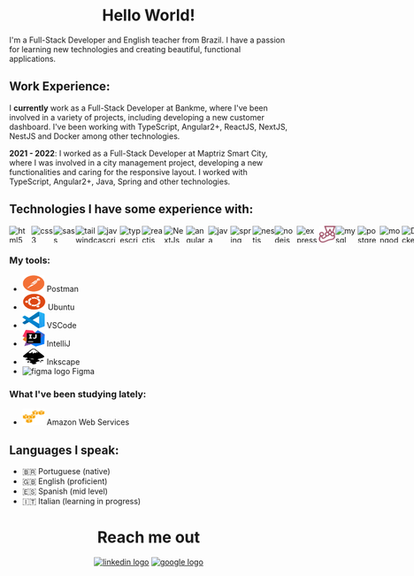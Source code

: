 <h1 align="center">Hello World!</h1>

I'm a Full-Stack Developer and English teacher from Brazil. 
I have a passion for learning new technologies and creating beautiful, functional applications.


## Work Experience:
I **currently** work as a Full-Stack Developer at Bankme, where I've been involved in a variety of projects, including developing a new customer dashboard. I've been working with TypeScript, Angular2+, ReactJS, NextJS, NestJS and Docker among other technologies.

**2021 - 2022**: I worked as a Full-Stack Developer at Maptriz Smart City, where I was involved in a city management project, developing a new functionalities and caring for the responsive layout. I worked with TypeScript, Angular2+, Java, Spring and other technologies.


## Technologies I have some experience with:

<div style="display:flex">
<img title="HTML" src="https://cdn.jsdelivr.net/gh/devicons/devicon/icons/html5/html5-plain.svg" height="30" width="40" alt="html5"/>
<img title="CSS" src="https://cdn.jsdelivr.net/gh/devicons/devicon/icons/css3/css3-plain.svg" height="30" width="40" alt="css3"/>
<img title="Sass" src="https://cdn.jsdelivr.net/gh/devicons/devicon/icons/sass/sass-original.svg" height="30" width="40" alt="sass"/>
<img title="Tailwind CSS" src="https://cdn.jsdelivr.net/gh/devicons/devicon/icons/tailwindcss/tailwindcss-plain.svg" height="30" width="40" alt="tailwindcss"/>
<img title="JavaScript" src="https://cdn.jsdelivr.net/gh/devicons/devicon/icons/javascript/javascript-plain.svg" height="30" width="40" alt="javascript"/>
<img title="TypeScript" src="https://cdn.jsdelivr.net/gh/devicons/devicon/icons/typescript/typescript-plain.svg" height="30" width="40" alt="typescript"/>
<img title="ReactJS" src="https://cdn.jsdelivr.net/gh/devicons/devicon/icons/react/react-original.svg" height="30" width="40" alt="reactjs"/>
<img src="https://cdn.jsdelivr.net/gh/devicons/devicon/icons/nextjs/nextjs-line.svg" alt="NextJs" title="NextJS" height="30" width="40" />
<img title="Angular2+" src="https://cdn.jsdelivr.net/gh/devicons/devicon/icons/angularjs/angularjs-plain.svg" height="30" width="40" alt="angular"/>
<img title="Java" src="https://cdn.jsdelivr.net/gh/devicons/devicon/icons/java/java-original.svg" height="30" width="40" alt="java"/>
  <br/>
<img title="Spring" src="https://cdn.jsdelivr.net/gh/devicons/devicon/icons/spring/spring-original.svg" height="30" width="40" alt="spring"/>
<img title="NestJS" src="https://cdn.jsdelivr.net/gh/devicons/devicon/icons/nestjs/nestjs-plain.svg" height="30" width="40" alt="nestjs"/>
<img title="NodeJS" src="https://cdn.jsdelivr.net/gh/devicons/devicon/icons/nodejs/nodejs-original.svg" height="30" width="40" alt="nodejs"/>
<img title="Express" src="https://cdn.jsdelivr.net/gh/devicons/devicon/icons/express/express-original.svg" height="30" width="40" alt="express"/>
<img title="Jest" src="https://raw.githubusercontent.com/devicons/devicon/v2.15.1/icons/jest/jest-plain.svg" height="30" width="40" alt="jest"/>
<img title="MySQL" src="https://cdn.jsdelivr.net/gh/devicons/devicon/icons/mysql/mysql-original.svg" height="30" width="40" alt="mysql logo"/>
<img title="PostgreSQL" src="https://cdn.jsdelivr.net/gh/devicons/devicon/icons/postgresql/postgresql-plain.svg" height="30" width="40" alt="postgresql logo"/>
<img title="MongoDB" src="https://cdn.jsdelivr.net/gh/devicons/devicon/icons/mongodb/mongodb-original.svg" height="30" width="40" alt="mongodb logo"/>
<img title="Docker" src="https://cdn.jsdelivr.net/gh/devicons/devicon/icons/docker/docker-plain.svg" height="30" width="40" alt="Docker logo"/>
</div>


### My tools:

-  <img src="https://raw.githubusercontent.com/devicons/devicon/develop/icons/postman/postman-original.svg" height="30" width="40"/> Postman
-  <img src="https://raw.githubusercontent.com/devicons/devicon/1119b9f84c0290e0f0b38982099a2bd027a48bf1/icons/ubuntu/ubuntu-plain.svg" width="42" height="30" title="Ubuntu"/> Ubuntu
-  <img title="vscode" src="https://raw.githubusercontent.com/devicons/devicon/1119b9f84c0290e0f0b38982099a2bd027a48bf1/icons/vscode/vscode-original.svg"  height="30" width="40"/> VSCode
-  <img title="Intellij" src="https://raw.githubusercontent.com/DiogoZdev/tech-icons/main/intellij/intellij.svg" height="30" width="40"> IntelliJ
-  <img title="Inkscape" src="https://raw.githubusercontent.com/devicons/devicon/v2.15.1/icons/inkscape/inkscape-plain.svg" height="30" width="40" alt="inkscape logo"/> Inkscape
-  <img title="Figma" src="https://cdn.jsdelivr.net/gh/devicons/devicon/icons/figma/figma-original.svg" height="30" width="40" alt="figma logo"/> Figma



### What I've been studying lately:

- <img title="Amazon Web Services" height="30" width="40" alt="AWS logo" src="https://raw.githubusercontent.com/devicons/devicon/1119b9f84c0290e0f0b38982099a2bd027a48bf1/icons/amazonwebservices/amazonwebservices-original.svg" /> Amazon Web Services

## Languages I speak:

- 🇧🇷 Portuguese (native)
- 🇬🇧 English (proficient)
- 🇪🇸 Spanish (mid level)
- 🇮🇹 Italian (learning in progress)


<h1 align="center">Reach me out</h1>

<div align="center">
  <a href="https://linkedin.com/in/diogo-lara" target="_blank"><img src="https://raw.githubusercontent.com/maurodesouza/profile-readme-generator/master/src/assets/icons/social/linkedin/default.svg" height="40" width="52" alt="linkedin logo"  /></a>
  <a href="mailto:diogo.lara.dev@gmail.com" target="_blank"><img src="https://raw.githubusercontent.com/maurodesouza/profile-readme-generator/master/src/assets/icons/social/gmail/default.svg" height="40" width="52" alt="google logo"  /></a>
</div>
